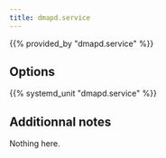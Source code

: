 ```yaml
---
title: dmapd.service
---
```


{{% provided_by "dmapd.service" %}}

## Options

{{% systemd_unit "dmapd.service" %}}

## Additionnal notes

Nothing here.